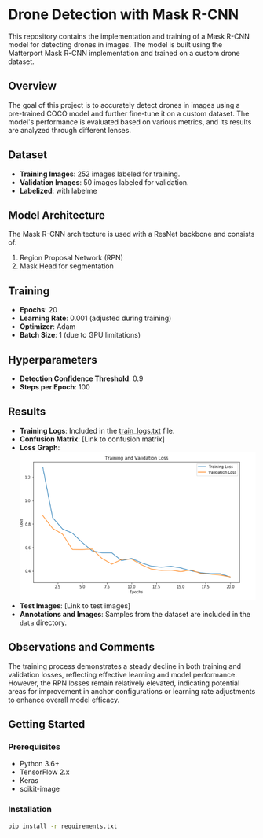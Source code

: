 # Drone Detection with Mask R-CNN

This repository contains the implementation and training of a Mask R-CNN model for detecting drones in images. The model is built using the Matterport Mask R-CNN implementation and trained on a custom drone dataset.

## Overview
The goal of this project is to accurately detect drones in images using a pre-trained COCO model and further fine-tune it on a custom dataset. The model's performance is evaluated based on various metrics, and its results are analyzed through different lenses.

## Dataset
- **Training Images**: 252 images labeled for training.
- **Validation Images**: 50 images labeled for validation.
- **Labelized**: with labelme 

## Model Architecture
The Mask R-CNN architecture is used with a ResNet backbone and consists of:
1. Region Proposal Network (RPN)
2. Mask Head for segmentation

## Training
- **Epochs**: 20
- **Learning Rate**: 0.001 (adjusted during training)
- **Optimizer**: Adam
- **Batch Size**: 1 (due to GPU limitations)

## Hyperparameters
- **Detection Confidence Threshold**: 0.9
- **Steps per Epoch**: 100

## Results
- **Training Logs**: Included in the [train_logs.txt](train_logs.txt) file.
- **Confusion Matrix**: [Link to confusion matrix]
- **Loss Graph**: ![Training vs Validation Loss](images/plot.PNG)
- **Test Images**: [Link to test images]
- **Annotations and Images**: Samples from the dataset are included in the `data` directory.

## Observations and Comments
The training process demonstrates a steady decline in both training and validation losses, reflecting effective learning and model performance. However, the RPN losses remain relatively elevated, indicating potential areas for improvement in anchor configurations or learning rate adjustments to enhance overall model efficacy.

## Getting Started

### Prerequisites
- Python 3.6+
- TensorFlow 2.x
- Keras
- scikit-image

### Installation
```sh
pip install -r requirements.txt
